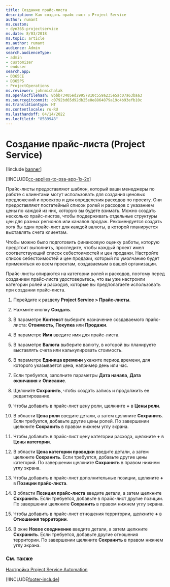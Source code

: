 ```yaml
---
title: Создание прайс-листа
description: Как создать прайс-лист в Project Service
author: rumant
ms.custom:
- dyn365-projectservice
ms.date: 8/03/2018
ms.topic: article
ms.author: rumant
audience: Admin
search.audienceType:
- admin
- customizer
- enduser
search.app:
- D365CE
- D365PS
- ProjectOperations
ms.reviewer: johnmichalak
ms.openlocfilehash: 8bbb73405ed29957810c559a235e5ac07a63baa3
ms.sourcegitcommit: c0792bd65d92db25e0e8864879a19c4b93efb10c
ms.translationtype: HT
ms.contentlocale: ru-RU
ms.lasthandoff: 04/14/2022
ms.locfileid: "8589948"
---
```

# <a name="create-a-price-list-project-service"></a>Создание прайс-листа (Project Service)

[!include [banner](../includes/psa-now-project-operations.md)]

[!INCLUDE[cc-applies-to-psa-app-1x-2x](../includes/cc-applies-to-psa-app-1x-2x.md)]

Прайс-листы предоставляют шаблон, который ваши менеджеры по работе с клиентами могут использовать для создания ценовых предложений и проектов и для определения расходов по проекту. Они предоставляют постатейный список ролей и расходов с указанием цены по каждой из них, которую вы будете взимать. Можно создать несколько прайс-листов, чтобы поддерживать отдельные структуры цен для разных регионов или каналов продаж. Рекомендуется создать хотя бы один прайс-лист для каждой валюты, в которой планируется выставлять счета клиентам.  
  
Чтобы можно было подготовить финансовую оценку работы, которую предстоит выполнить, проследите, чтобы каждый проект имел соответствующий список себестоимостей и цен продажи. Настройте список себестоимостей и цен продажи, который по умолчанию будет применяться ко всем проектам, создаваемым в вашей организации.  
  
Прайс-листы опираются на категории ролей и расходов, поэтому перед созданием прайс-листа удостоверьтесь, что вы уже настроили категории ролей и расходов, которые вы предполагаете использовать при создании прайс-листа.  
  
1.  Перейдите к разделу **Project Service > Прайс-листы**.  
  
2.  Нажмите кнопку **Создать**.  
  
3.  В параметре **Контекст** выберите назначение создаваемого прайс-листа: **Стоимость**, **Покупка** или **Продажи**.  
  
4.  В параметре **Имя** введите имя для прайс-листа.  
  
5.  В параметре **Валюта** выберите валюту, в которой вы планируете выставлять счета или калькулировать стоимость.  
  
6.  В параметре **Единица времени** укажите период времени, для которого указывается цена, например день или час.  
  
7.  Если требуется, заполните параметры **Дата начала**, **Дата окончания** и **Описание**.  
  
8.  Щелкните **Сохранить**, чтобы создать запись и продолжить ее редактирование.  
  
9. Чтобы добавить в прайс-лист цену роли, щелкните **+** в **Цены роли**.  
  
10. В области **Цена роли** введите детали, а затем щелкните **Сохранить**. Если требуется, добавьте другие цены ролей. По завершении щелкните **Сохранить** в правом нижнем углу экрана.  
  
11. Чтобы добавить в прайс-лист цену категории расхода, щелкните **+** в **Цены категории**.  
  
12. В области **Цена категории проводки** введите детали, а затем щелкните **Сохранить**. Если требуется, добавьте другие цены категорий. По завершении щелкните **Сохранить** в правом нижнем углу экрана.  
  
13. Чтобы добавить в прайс-лист дополнительные позиции, щелкните **+** в **Позиции прайс-листа**.  
  
14. В области **Позиция прайс-листа** введите детали, а затем щелкните **Сохранить**. Если требуется, добавьте в прайс-лист другие позиции. По завершении щелкните **Сохранить** в правом нижнем углу экрана.  
  
15. Чтобы добавить в прайс-лист отношения территории, щелкните **+** в **Отношения территории**.  
  
16. В окне **Новое соединение** введите детали, а затем щелкните **Сохранить**. Если требуется, добавьте другие отношения территории. По завершении щелкните **Сохранить** в правом нижнем углу экрана.  
  
### <a name="see-also"></a>См. также  
 [Настройка Project Service Automation](../psa/configure.md)


[!INCLUDE[footer-include](../includes/footer-banner.md)]

